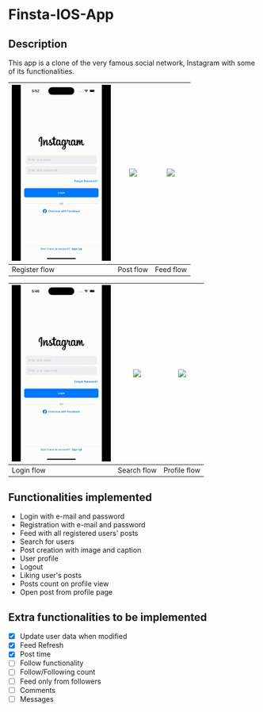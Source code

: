 # Finsta-IOS-App
## Description
This app is a clone of the very famous social network, Instagram with some of its functionalities.

| <img src="Videos/Register flow.gif" width="200" /> | <img src="Videos/Post flow.gif" width="200" /> | <img src="Videos/Feed flow.gif" width="200" /> |
| - | - | - |
| Register flow | Post flow | Feed flow |

| <img src="Videos/Login flow.gif" width="200" /> | <img src="Videos/Search flow.gif" width="200" /> | <img src="Videos/Profile flow.gif" width="200" /> |
| - | - | - |
| Login flow | Search flow | Profile flow |

## Functionalities implemented
- Login with e-mail and password
- Registration with e-mail and password
- Feed with all registered users' posts
- Search for users
- Post creation with image and caption
- User profile
- Logout
- Liking user's posts
- Posts count on profile view
- Open post from profile page

## Extra functionalities to be implemented
- [X] Update user data when modified
- [X] Feed Refresh
- [X] Post time
- [ ] Follow functionality
- [ ] Follow/Following count
- [ ] Feed only from followers
- [ ] Comments
- [ ] Messages
